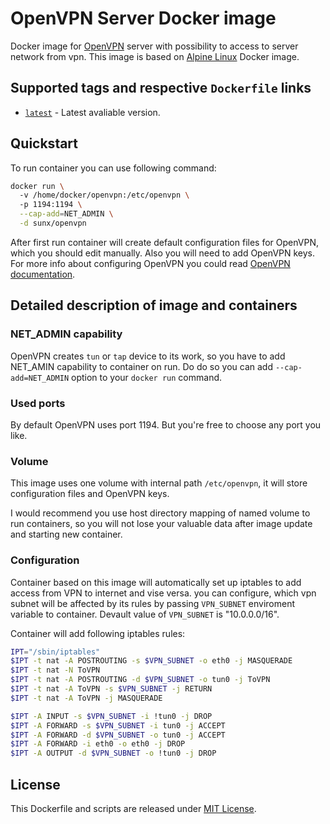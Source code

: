 # OpenVPN Server Docker image
Docker image for [OpenVPN](https://openvpn.net/) server with possibility to access to server network from vpn. This image is based on [Alpine Linux](https://hub.docker.com/_/alpine/) Docker image.

## Supported tags and respective `Dockerfile` links

* [`latest`](https://github.com/SunAngel/openvpn-docker/blob/master/docker/Dockerfile) - Latest avaliable version.

## Quickstart

To run container you can use following command:
```bash
docker run \  
  -v /home/docker/openvpn:/etc/openvpn \  
  -p 1194:1194 \
  --cap-add=NET_ADMIN \
  -d sunx/openvpn
```

After first run container will create default configuration files for OpenVPN, which you should edit manually. Also you will need to add OpenVPN keys. For more info about configuring OpenVPN you could read [OpenVPN documentation](https://openvpn.net/index.php/open-source/documentation.html).

## Detailed description of image and containers

### NET_ADMIN capability

OpenVPN creates `tun` or `tap` device to its work, so you have to add NET_AMIN capability to container on run. Do do so you can add `--cap-add=NET_ADMIN` option to your `docker run` command.

### Used ports

By default OpenVPN uses port 1194. But you're free to choose any port you like.

### Volume
This image uses one volume with internal path `/etc/openvpn`, it will store configuration files and OpenVPN keys.

I would recommend you use host directory mapping of named volume to run containers, so you will not lose your valuable data after image update and starting new container.

### Configuration

Container based on this image will automatically set up iptables to add access from VPN to internet and vise versa. you can configure, which vpn subnet will be affected by its rules by passing `VPN_SUBNET` enviroment variable to container. Devault value of `VPN_SUBNET` is "10.0.0.0/16".

Container will add following iptables rules:
```bash
IPT="/sbin/iptables"
$IPT -t nat -A POSTROUTING -s $VPN_SUBNET -o eth0 -j MASQUERADE
$IPT -t nat -N ToVPN
$IPT -t nat -A POSTROUTING -d $VPN_SUBNET -o tun0 -j ToVPN
$IPT -t nat -A ToVPN -s $VPN_SUBNET -j RETURN
$IPT -t nat -A ToVPN -j MASQUERADE

$IPT -A INPUT -s $VPN_SUBNET -i !tun0 -j DROP
$IPT -A FORWARD -s $VPN_SUBNET -i tun0 -j ACCEPT
$IPT -A FORWARD -d $VPN_SUBNET -o tun0 -j ACCEPT
$IPT -A FORWARD -i eth0 -o eth0 -j DROP
$IPT -A OUTPUT -d $VPN_SUBNET -o !tun0 -j DROP
```

## License

This Dockerfile and scripts are released under [MIT License](https://github.com/SunAngel/openvpn-docker/blob/master/LICENSE).
